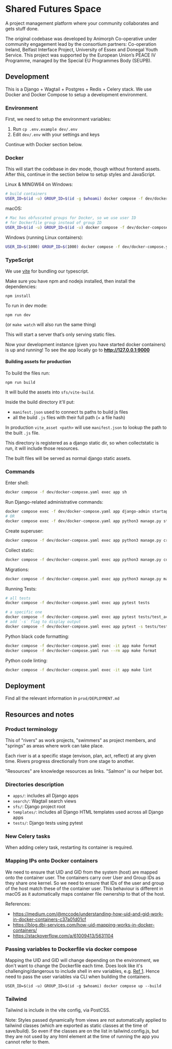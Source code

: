 # Shared Futures Space

A project management platform where your community collaborates and gets stuff
done.

The original codebase was developed by Animorph Co-operative under community
engagement lead by the consortium partners: Co-operation Ireland, Belfast
Interface Project, University of Essex and Donegal Youth Service. This project
was supported by the European Union’s PEACE IV Programme, managed by the Special
EU Programmes Body (SEUPB).

## Development

This is a Django + Wagtail + Postgres + Redis + Celery stack. We use Docker
and Docker Compose to setup a development environment.

### Environment

First, we need to setup the environment variables:

1. Run `cp .env.example dev/.env`
2. Edit `dev/.env` with your settings and keys

Continue with Docker section below.

### Docker

This will start the codebase in dev mode, though without frontend assets.
After this, continue in the section below to setup styles and JavaScript.

Linux & MINGW64 on Windows:

```sh
# build containers
USER_ID=$(id -u) GROUP_ID=$(id -g $whoami) docker compose -f dev/docker-compose.yaml up --build
```

macOS:

```sh
# Mac has obfuscated groups for Docker, so we use user ID
# for Dockerfile group instead of group ID
USER_ID=$(id -u) GROUP_ID=$(id -u) docker compose -f dev/docker-compose.yaml up --build
```

Windows (running Linux containers):

```sh
USER_ID=$(1000) GROUP_ID=$(1000) docker compose -f dev/docker-compose.yaml up --build
```

### TypeScript

We use [vite](https://vitejs.dev/) for bundling our typescript.

Make sure you have npm and nodejs installed, then install the dependencies:

```
npm install
```

To run in dev mode:

```
npm run dev
```

(or `make watch` will also run the same thing)

This will start a server that’s only serving static files. 

Now your development instance (given you have started docker containers) is up and running! To see the app locally go to **http://127.0.0.1:9000**

#### Building assets for production

To build the files run:

```
npm run build
```

It will build the assets into `sfs/vite-build`.

Inside the build directory it'll put:
- `manifest.json` used to connect ts paths to build js files
- all the build `.js` files with their full path (+ a file hash)

In production `vite_asset <path>` will use `manifest.json` to lookup the path to
the built `.js` file.

This directory is registered as a django static dir, so when collectstatic is
run, it will include those resources.

The built files will be served as normal django static assets.

### Commands

Enter shell:

```sh
docker compose -f dev/docker-compose.yaml exec app sh
```

Run Django-related administrative commands:

```sh
docker compose exec -f dev/docker-compose.yaml app django-admin startapp healerapp
# OR
docker compose exec -f dev/docker-compose.yaml app python3 manage.py startapp healerapp
```

Create superuser:

```sh
docker compose -f dev/docker-compose.yaml exec app python3 manage.py createsuperuser
```

Collect static:

```sh
docker compose -f dev/docker-compose.yaml exec app python3 manage.py collectstatic
```

Migrations:

```sh
docker compose -f dev/docker-compose.yaml exec app python3 manage.py makemigrations && docker compose  -f dev/docker-compose.yaml exec app python3 manage.py migrate
```

Running Tests:

```sh
# all tests
docker compose -f dev/docker-compose.yaml exec app pytest tests

# a specific one
docker compose -f dev/docker-compose.yaml exec app pytest tests/test_account.py
# add `-s` flag to display output
docker compose -f dev/docker-compose.yaml exec app pytest -s tests/test_account.py
```

Python black code formatting:

```sh
docker compose -f dev/docker-compose.yaml exec -it app make format
docker compose -f dev/docker-compose.yaml run --rm app make format
```

Python code linting:

```sh
docker compose -f dev/docker-compose.yaml exec -it app make lint
```

## Deployment

Find all the relevant information in `prod/DEPLOYMENT.md`

## Resources and notes

### Product terminology

This of "rivers" as work projects, "swimmers" as project members, and "springs"
as areas where work can take place.

Each river is at a specific stage (envison, plan, act, reflect) at any given
time. Rivers progress directionally from one stage to another.

"Resources" are knowledge resources as links. "Salmon" is our helper bot.

### Directories description

* `apps/`: includes all Django apps
* `search/`: Wagtail search views
* `sfs/`: Django project root
* `templates/`: includes all Django HTML templates used across all Django apps
* `tests/`: Django tests using pytest

### New Celery tasks

When adding celery task, restarting its container is required.

### Mapping IPs onto Docker containers

We need to ensure that UID and GID from the system (host) are mapped onto the
container user. The containers carry over User and Group IDs as they share one
kernel. So we need to ensure that IDs of the user and group of the host match
these of the container user. This behaviour is different in macOS as it
automatically maps container file ownership to that of the host.

References: 

* https://medium.com/@mccode/understanding-how-uid-and-gid-work-in-docker-containers-c37a01d01cf
* https://blog.dbi-services.com/how-uid-mapping-works-in-docker-containers/
* https://stackoverflow.com/a/61009413/5631104

### Passing variables to Dockerfile via docker compose

Mapping the UID and GID will change depending on the environment, we don't want
to change the Dockerfile each time. Does look like it's challenging/dangerous to
include shell in env variables, e.g.
[Ref 1](https://github.com/docker/compose/pull/8078).
Hence need to pass the user variables via CLI when building the containers.

```
USER_ID=$(id -u) GROUP_ID=$(id -g $whoami) docker compose up --build
```

### Tailwind

Tailwind is include in the vite config, via PostCSS.

Note: Styles passed dynamically from views are not automatically applied to
tailwind classes (which are exported as static classes at the time of
save/build). So even if the classes are on the list in tailwind.config.js, but
they are not used by any html element at the time of running the app you cannot
refer to them.
